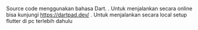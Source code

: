 Source code menggunakan bahasa Dart.
. Untuk menjalankan secara online bisa kunjungi https://dartpad.dev/
. Untuk menjalankan secara local setup flutter di pc terlebih dahulu
